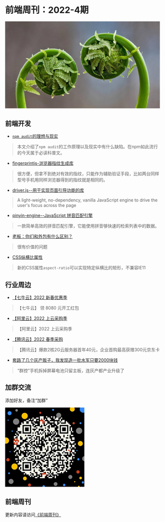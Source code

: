 # 前端周刊：2022-4期

[![](/img/bing/20220411.jpg?imageMogr2/thumbnail/960x)](https://cn.bing.com/search?q=蕨菜)

## 前端开发

- [`npm audit`的理想与现实](https://overreacted.io/npm-audit-broken-by-design/)

> 本文介绍了`npm audit`的工作原理以及现实中有什么缺陷。在npm如此流行的今天属于必读科普文。

- [fingerprintjs-浏览器指纹生成库](https://github.com/fingerprintjs/fingerprintjs)

> 很方便，但拿不到绝对有效的指纹，只能作为辅助验证手段，比如两台同样型号手机用同样浏览器得到的指纹就是相同的。

- [driver.js--用于实现页面引导功能的库](https://github.com/kamranahmedse/driver.js)

> A light-weight, no-dependency, vanilla JavaScript engine to drive the user's focus across the page

- [pinyin-engine--JavaScript 拼音匹配引擎](https://github.com/aui/pinyin-engine)

> 一款简单高效的拼音匹配引擎，它能使用拼音够快速的检索列表中的数据。

- [老板：你们和外包有什么区别？](https://mp.weixin.qq.com/s/acQwS6msymmeB8DAUsut2A)

> 很有价值的问题

- [CSS纵横比属性](https://css-irl.info/aspect-ratio-is-great/)

> 新的CSS属性`aspect-ratio`可以实现特定纵横比的矩形，不兼容IE11

## 行业周边

- [【七牛云】2022 新春优惠季](https://s.qiniu.com/mIzQNn)

> 【七牛云】 领 8080 元开工红包

- [【阿里云】2022 上云采购季](https://www.aliyun.com/minisite/goods?taskPkg=2022cgj&pkgSid=290788&userCode=y31qmczl)

> 【阿里云】2022 上云采购季

- [【腾讯云】2022 春季采购](https://curl.qcloud.com/qBTP1dai)

> 【腾讯云】爆款2核2G云服务器首年40元，企业首购最高获赠300元京东卡

- [套路了几个灰产贩子，我发现造一批水军只要2000块钱](https://mp.weixin.qq.com/s/Lu2CggwOW6vmxecinVSImA)

> “群控”手机拆掉屏幕电池只留主板，连灰产都产业升级了


## 加群交流

添加好友，备注“加群”

![refned_x](../img/a/refined-x.jpg)

## 前端周刊

更新内容请访问[《前端周刊》](https://frontend-weekly.com/)
